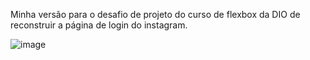 Minha versão para o desafio de projeto do curso de flexbox da DIO de reconstruir a página de login do instagram.

![image](https://user-images.githubusercontent.com/103528336/177890231-5fdc55cc-9ce6-4cac-9113-039f83083985.png)
